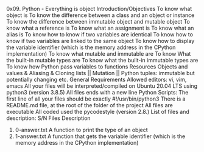 0x09. Python - Everything is object
Introduction/Objectives
To know what object is
To know the difference between a class and an object or instance
To know the difference between immutable object and mutable object
To know what a reference is
To know what an assignment is
To know what an alias is
To know how to know if two variables are identical
To know how to know if two variables are linked to the same object
To know how to display the variable identifier (which is the memory address in the CPython implementation)
To know what mutable and immutable are
To know What the built-in mutable types are
To know what the built-in immutable types are
To know how Python pass variables to functions
Resources
Objects and values & Aliasing & Cloning lists || Mutation || Python tuples: immutable but potentially changing etc.
General Requirements
Allowed editors: vi, vim, emacs
All your files will be interpreted/compiled on Ubuntu 20.04 LTS using python3 (version 3.8.5)
All files ends with a new line
Python Scripts: The first line of all your files should be exactly #!/usr/bin/python3
There is a README.md file, at the root of the folder of the project
All files are executable
All coded used the pycodestyle (version 2.8.)
List of files and description:
S/N Files Description

1. 0-answer.txt A function to print the type of an object
2. 1-answer.txt A function that gets the variable identifier (which is the memory address in the CPython implementation)

